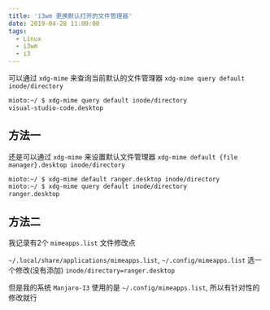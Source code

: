 ```yaml
---
title: 'i3wm 更换默认打开的文件管理器'
date: 2019-04-28 11:00:00
tags:
  - Linux
  - i3wm
  - i3
---
```


可以通过 `xdg-mime` 来查询当前默认的文件管理器 `xdg-mime query default inode/directory`

```bash
mioto:~/ $ xdg-mime query default inode/directory
visual-studio-code.desktop
```

## 方法一

还是可以通过 `xdg-mime` 来设置默认文件管理器 `xdg-mime default {file manager}.desktop inode/directory`

```bash
mioto:~/ $ xdg-mime default ranger.desktop inode/directory
mioto:~/ $ xdg-mime query default inode/directory
ranger.desktop
```

## 方法二

我记录有2个 `mimeapps.list` 文件修改点

`~/.local/share/applications/mimeapps.list`, `~/.config/mimeapps.list` 选一个修改(没有添加) `inode/directory=ranger.desktop`

但是我的系统 `Manjaro-I3` 使用的是 `~/.config/mimeapps.list`, 所以有针对性的修改就行